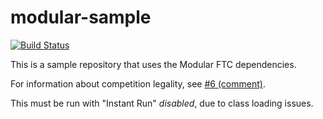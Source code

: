 # modular-sample

[![Build Status](https://travis-ci.org/modular-ftc/modular-sample.svg?branch=master)](https://travis-ci.org/modular-ftc/modular-sample)

This is a sample repository that uses the Modular FTC dependencies.

For information about competition legality, see [#6 (comment)](https://github.com/modular-ftc/modular-sample/issues/6#issuecomment-443295967).

This must be run with "Instant Run" *disabled*, due to class loading issues.
